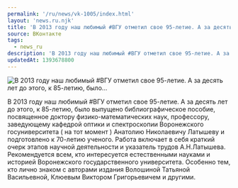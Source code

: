 ```yaml
---
permalink: '/ru/news/vk-1005/index.html'
layout: 'news.ru.njk'
title: 'В 2013 году наш любимый #ВГУ отметил свое 95-летие. А за десять лет до этого, к 85-летию, было'
source: ВКонтакте
tags:
  - news_ru
description: 'В 2013 году наш любимый #ВГУ отметил свое 95-летие. А за десять лет до этого, к 85-летию, было…'
updatedAt: 1393678800
---
```

![В 2013 году наш любимый #ВГУ отметил свое 95-летие. А за десять лет до этого, к 85-летию, было…](https://sun9-54.userapi.com/impf/g3_7_CQEi_STllrB7Ic29x23NHslzrYUUZt1OA/0a8KuGIOmKY.jpg?size=848x590&quality=96&proxy=1&sign=9dcf980b501b40e96529b2e2679df06c&c_uniq_tag=A6sAtOEeO5LbRSe3VdHOLHryRJC03ODGLdy7_VXV7kE&type=album)

В 2013 году наш любимый #ВГУ отметил свое 95-летие.
А за десять лет до этого, к 85-летию, было выпущено библиографическое пособие, посвященное доктору физико-математических наук, профессору, заведующему кафедрой оптики и спектроскопии Воронежского госуниверситета ( на тот момент ) Анатолию Николаевичу Латышеву и подготовлено к 70-летию ученого. Работа включает в себя краткий очерк этапов научной деятельности и указатель трудов А.Н.Латышева. Рекомендуется всем, кто интересуется естественными науками и историей Воронежского государственного университета. Особенно тем, кто лично знаком с авторами издания Волошиной Татьяной Васильевной, Клюевым Виктором Григорьевичем и другими.
